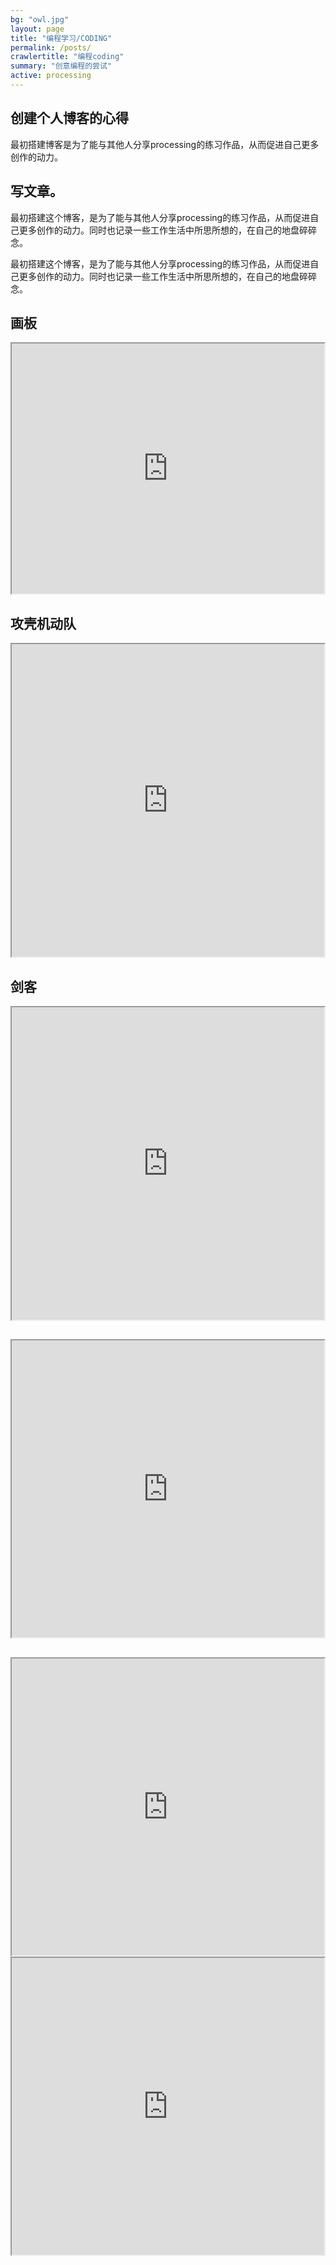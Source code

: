 ```yaml
---
bg: "owl.jpg"
layout: page
title: "编程学习/CODING"
permalink: /posts/
crawlertitle: "编程coding"
summary: "创意编程的尝试"
active: processing
---
```


## 创建个人博客的心得

最初搭建博客是为了能与其他人分享processing的练习作品，从而促进自己更多创作的动力。

## 写文章。

最初搭建这个博客，是为了能与其他人分享processing的练习作品，从而促进自己更多创作的动力。同时也记录一些工作生活中所思所想的，在自己的地盘碎碎念。

最初搭建这个博客，是为了能与其他人分享processing的练习作品，从而促进自己更多创作的动力。同时也记录一些工作生活中所思所想的，在自己的地盘碎碎念。

## 画板 

<iframe src="https://www.openprocessing.org/sketch/394525/embed/" width="500" height="400"></iframe>

## 攻壳机动队

<iframe src="https://www.openprocessing.org/sketch/449351/embed/" width="500" height="500"></iframe>

## 剑客

<iframe src="https://www.openprocessing.org/sketch/420398/embed/" width="500" height="500"></iframe>

##

<iframe src="https://www.openprocessing.org/sketch/419845/embed/" width="500" height="475"></iframe>


##

<iframe src="http://alpha.editor.p5js.org/embed/By6_tcJob" width="500" height="475"></iframe>

<iframe src="http://alpha.editor.p5js.org/zoushilin40/sketches/By6_tcJob" width="500" height="475"></iframe>
